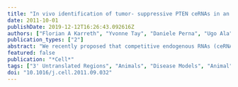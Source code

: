 ```yaml
---
title: "In vivo identification of tumor- suppressive PTEN ceRNAs in an oncogenic BRAF-induced mouse model of melanoma."
date: 2011-10-01
publishDate: 2019-12-12T16:26:43.092616Z
authors: ["Florian A Karreth", "Yvonne Tay", "Daniele Perna", "Ugo Ala", "Shen Mynn Tan", "Alistair G Rust", "Gina DeNicola", "Kaitlyn A Webster", "Dror Weiss", "Pedro A Perez-Mancera", "Michael Krauthammer", "Ruth Halaban", "Paolo Provero", "David J Adams", "David A Tuveson", "Pier Paolo Pandolfi"]
publication_types: ["2"]
abstract: "We recently proposed that competitive endogenous RNAs (ceRNAs) sequester microRNAs to regulate mRNA transcripts containing common microRNA recognition elements (MREs). However, the functional role of ceRNAs in cancer remains unknown. Loss of PTEN, a tumor suppressor regulated by ceRNA activity, frequently occurs in melanoma. Here, we report the discovery of significant enrichment of putative PTEN ceRNAs among genes whose loss accelerates tumorigenesis following Sleeping Beauty insertional mutagenesis in a mouse model of melanoma. We validated several putative PTEN ceRNAs and further characterized one, the ZEB2 transcript. We show that ZEB2 modulates PTEN protein levels in a microRNA-dependent, protein coding-independent manner. Attenuation of ZEB2 expression activates the PI3K/AKT pathway, enhances cell transformation, and commonly occurs in human melanomas and other cancers expressing low PTEN levels. Our study genetically identifies multiple putative microRNA decoys for PTEN, validates ZEB2 mRNA as a bona fide PTEN ceRNA, and demonstrates that abrogated ZEB2 expression cooperates with BRAF(V600E) to promote melanomagenesis."
featured: false
publication: "*Cell*"
tags: ["3' Untranslated Regions", "Animals", "Disease Models", "Animal", "Homeodomain Proteins", "Humans", "Melanoma", "Mice", "MicroRNAs", "Mutagenesis", "Insertional", "PTEN Phosphohydrolase", "Proto-Oncogene Proteins B-raf", "RNA", "Messenger", "Repressor Proteins", "Zinc Finger E-box Binding Homeobox 2", "genetics", "metabolism"]
doi: "10.1016/j.cell.2011.09.032"
---
```


